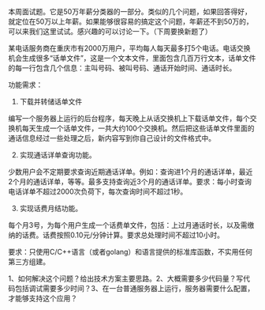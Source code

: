 本周面试题。它是50万年薪分类器的一部分。类似的几个问题，如果回答得好，就定位在50万以上年薪。如果能够很容易的搞定这个问题，年薪还不到50万的，可以来我们这里试试。感兴趣的可以讨论一下。（下周要换新题了）

某电话服务商在重庆市有2000万用户，平均每人每天最多打5个电话。电话交换机会生成很多“话单文件”，这是一个文本文件，里面包含几百万行文本，话单文件的每一行包含几个信息：主叫号码、被叫号码、通话开始时间、通话时长。

功能需求：

1. 下载并转储话单文件

编写一个服务器上运行的后台程序，每天晚上从话交换机上下载话单文件，每个交换机每天生成一个话单文件，一共大约100个交换机。然后把这些话单文件里面的通话信息经过一些处理之后，新内容写到你自己设计的文件格式中。

2. 实现通话详单查询功能。

少数用户会不定期要求查询近期通话详单。例如：查询进1个月的通话详单，最近2个月的通话详单，等等。最多支持查询近3个月的通话详单。要求：每小时查询电话详单不超过2000次负荷下，每次查询时间不超过1秒。

3. 实现话费月结功能。

每个月3号，为每个用户生成一个话费单文件，包括：上过月通话时长，以及需缴纳的话费。话费按照0.10元/分钟计算。要求总处理时间不超过10小时。

要求：只使用C/C++语言（或者golang）和语言提供的标准库函数，不实用任何第三方组建。

1、如何解决这个问题？给出技术方案主要思路。2、大概需要多少代码量？写代码包括调试需要多少时间？3、在一台普通服务器上运行，服务器需要什么配置，才能够支持这个应用？
